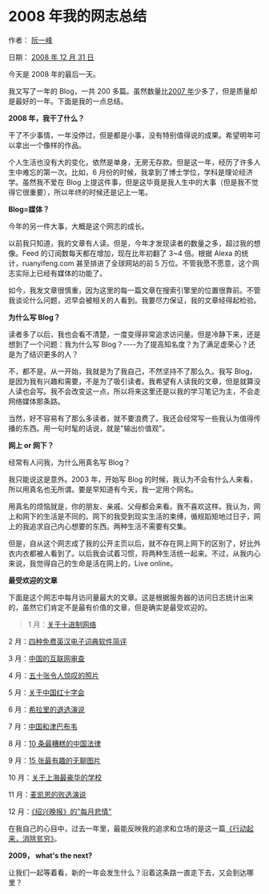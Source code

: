 # 2008 年我的网志总结

作者： [阮一峰](https://www.ruanyifeng.com/)

日期： [2008 年 12 月 31 日](https://www.ruanyifeng.com/blog/2008/12/)

今天是 2008 年的最后一天。

我又写了一年的 Blog，一共 200 多篇。虽然数量比[2007 年](https://www.ruanyifeng.com/blog/2007/12/2007_my_blogging_summary.html)少多了，但是质量却是最好的一年。下面是我的一点总结。

**2008 年，我干了什么？**

干了不少事情，一年没停过，但是都是小事，没有特别值得说的成果。希望明年可以拿出一个像样的作品。

个人生活也没有大的变化，依然是单身，无房无存款。但是这一年，经历了许多人生中难忘的第一次。比如，6 月份的时候，我拿到了博士学位，学科是理论经济学。虽然我不爱在 Blog 上提这件事，但是这毕竟是我人生中的大事（但是我不觉得它很重要），所以年终的时候还是记上一笔。

**Blog=媒体？**

今年的另一件大事，大概是这个网志的成长。

以前我只知道，我的文章有人读。但是，今年才发现读者的数量之多，超过我的想像。Feed 的订阅数每天都在增加，现在比年初翻了 3~4 倍。根据 Alexa 的统计，ruanyifeng.com 甚至排进了全球网站的前 5 万位。不管我愿不愿意，这个网志实际上已经有媒体的功能了。

如今，我发文章很慎重，因为这里的每一篇文章在搜索引擎里的位置很靠前。不管我谈论什么问题，迟早会被相关的人看到。我要尽力保证，我的文章经得起检验。

**为什么写 Blog？**

读者多了以后，我也会看不清楚，一度变得非常追求访问量。但是冷静下来，还是想到了一个问题：我为什么写 Blog？----为了提高知名度？为了满足虚荣心？还是为了结识更多的人？

不，都不是。从一开始，我就是为了我自己，不然坚持不了那么久。我写 Blog，是因为我有兴趣和需要，不是为了吸引读者。我希望有人读我的文章，但是就算没人读也会写。我不会改变这一点，所以将来这里还是以我的学习笔记为主，不会走网络媒体那条路。

当然，好不容易有了那么多读者，就不要浪费了。我还会经常写一些我认为值得传播的东西。用一句时髦的话说，就是"输出价值观"。

**网上 or 网下？**

经常有人问我，为什么用真名写 Blog？

我只能说这是意外。2003 年，开始写 Blog 的时候，我认为不会有什么人来看，所以用真名也无所谓。要是早知道有今天，我一定用个网名。

用真名的烦恼就是，你的朋友、亲戚、父母都会来看。我不喜欢这样。我认为，网上和网下的生活是不同的。网下的我受到现实生活的束缚，循规蹈矩地过日子，网上的我追求自己内心想要的东西。两种生活不需要有交集。

但是，自从这个网志成了我的公开主页以后，就不存在网上网下的区别了，好比外衣内衣都被人看到了。以后我会试着习惯，将两种生活统一起来。不过，从我内心来说，我觉得自己的生命是活在网上的，Live online。

**最受欢迎的文章**

下面是这个网志中每月访问量最大的文章。这是根据服务器的访问日志统计出来的，虽然它们肯定不是最有价值的文章，但是确实是最受欢迎的。

> 1 月：[关于十进制网络](https://www.ruanyifeng.com/blog/2008/01/chinese_decimal_web_system.html)

2 月：[四种免费英汉电子词典软件简评](https://www.ruanyifeng.com/blog/2008/02/chinese_english_dictionary_software.html)

3 月：[中国的互联网审查](https://www.ruanyifeng.com/blog/2008/03/chinese_internet_censorship.html)

4 月：[五十张令人惊叹的照片](https://www.ruanyifeng.com/blog/2008/04/really-stunning-pictures-and-photos.html)

5 月：[关于中国红十字会](https://www.ruanyifeng.com/blog/2008/05/red_cross_society_of_china.html)

6 月：[希拉里的退选演说](https://www.ruanyifeng.com/blog/2008/06/hillary_suspending_campaign_speech.html)

7 月：[中国和津巴布韦](https://www.ruanyifeng.com/blog/2008/07/china_and_zimbabwe.html)

8 月：[10 条最糟糕的中国法律](https://www.ruanyifeng.com/blog/2008/08/the_10_worst_laws_in_china.html)

9 月：[15 张最有趣的无聊图片](https://www.ruanyifeng.com/blog/2008/09/15_most_interesting_boring_photos_on_flickr.html)

10 月：[关于上海最豪华的学校](https://www.ruanyifeng.com/blog/2008/10/the_most_luxury_school_in_shanghai.html)

11 月：[麦凯恩的败选演说](https://www.ruanyifeng.com/blog/2008/11/john_mccains_concession_speech.html)

12 月：[《绍兴晚报》的"每月悲情"](https://www.ruanyifeng.com/blog/2008/12/monthly_laments_on_the_shaoxing_evening_news.html)

在我自己的心目中，过去一年里，最能反映我的追求和立场的是这一篇[《行动起来，消除贫穷》](https://www.ruanyifeng.com/blog/2008/10/fighting_poverty.html)。

**2009， what's the next?**

让我们一起等着看，新的一年会发生什么？沿着这条路一直走下去，又会到达哪里？
